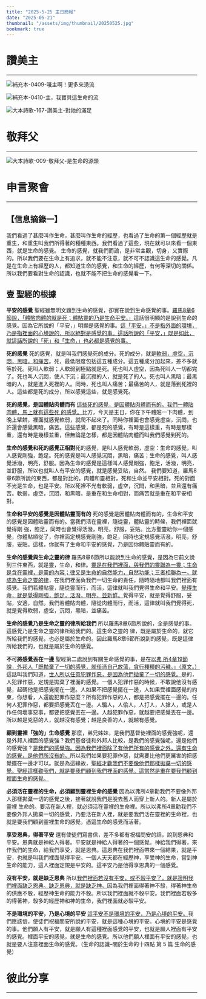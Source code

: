 ```yaml
---
title: "2025-5-25 主日簡報"
date: "2025-05-21"
thumbnail: "/assets/img/thumbnail/20250525.jpg"
bookmark: true
---
```


# 讚美主
___

![補充本-0409-哦主啊！更多來湧流](/assets/img/hymns/hymn-supplement-409.jpg "補充本-0409-哦主啊！更多來湧流")

![補充本-0410-主，我寶貝這生命的流](/assets/img/hymns/hymn-supplement-410.jpg "補充本-0410-主，我寶貝這生命的流")

![大本詩歌-167-讚美主-對祂的滿足](/assets/img/hymns/hymn-167.jpg "大本詩歌-167-讚美主-對祂的滿足")


# 敬拜父
___

![大本詩歌-009-敬拜父-是生命的源頭](/assets/img/hymns/hymn-9.jpg "大本詩歌-009-敬拜父-是生命的源頭")

# 申言聚會
___

## 【信息摘錄一】

我們看過了甚麼叫作生命，甚麼叫作生命的經歷，也看過了生命的第一個經歷就是重生，和重生叫我們所得著的種種東西。我們看過了這些，現在就可以來看一個東西，就是生命的感覺。
生命的感覺，就我們而論，是非常主觀，切身，又實際的。所以我們要在生命上有追求，就不能不注意，就不可不認識這生命的感覺。凡是在生命上有經歷的人，都知道生命的感覺，和生命的經歷，有何等深切的關係。所以我們要看對生命的認識，也就不能不把生命的感覺看一下。

## 壹 聖經的根據

**平安的感覺** 聖經雖無明文題到生命的感覺，卻實在說到生命感覺的事。<u>羅馬8章6節說，「體貼肉體的就是死；體貼靈的乃是生命平安。」</u>這話很明顯的是說到生命的感覺。因為它所說的「平安，」明顯是感覺的事。<u>這「平安，」不是指外面的環境，乃是指裡面的心境說的，所以絕對是感覺的事。這話所說的「平安，」既是如此，就這話所說的「死」和「生命，」也必都是感覺的事。</u>

**死的感覺** 死的感覺，就是叫我們感覺死的成分。死的成分，就是<u>軟弱，虛空，沉悶，黑暗，和痛苦</u>。死，最低限度包括這五種成分。這五種成分加起來，差不多就等於死。死叫人軟弱；人軟弱到極點就是死。死也叫人虛空，因為死叫人一切都完了。死也叫人沉悶，使人下沉；最沉寂的人，就是死了的人。死也叫人黑暗；最黑暗的人，就是進入死裡的人。同時，死也叫人痛苦；最痛苦的人，就是落到死裡的人。這些都是死的成分，所以感覺這些，就是感覺死。

**死的感覺，是因體貼肉體而有** <u>這些死的感覺，是因體貼肉體而有的。我們一體貼肉體，馬上就有這些死 的感覺。</u>比方，今天是主日，你在下午體貼一下肉體，到晚上擘餅，裡面就感覺軟弱，就爬不起來了。同時你裡面也會感覺虛空，沉悶，也許還會感覺黑暗，痛苦。這些感覺，都是死的感覺，有時是這樣重，有時是那樣重，還有時是幾樣並重，但無論是怎樣，都是因體貼肉體而叫我們感覺到死的。

**生命的感覺和死的感覺正相對**死的感覺，是叫人感覺軟弱，虛空：生命的感覺，叫人感覺剛強，飽足。死的感覺是叫人感覺沉悶，黑暗，痛苦；生命的感覺，叫人感覺活潑，明亮，舒服。因為生命的感覺是這樣叫人感覺剛強，飽足，活潑，明亮，並舒服，所以也就叫人有平安的感覺，就是感覺妥貼，自然。
我們要知道，羅馬8章6節所說的東西，都是對比的。肉體和靈相對，死和生命並平安相對。死的對面不光是生命，也是平安。所以死裡不光有軟弱，虛空，沉悶，和黑暗，並且還有痛苦。軟弱，虛空，沉悶，和黑暗，是重在和生命相對，而痛苦就是重在和平安相對。

**生命和平安的感覺是因體貼靈而有的** 死的感覺是因體貼肉體而有的，生命和平安的感覺是因體貼靈而有的。當我們活在靈裡，隨從靈，體貼靈的時候，我們裡面就覺得剛    強，飽足，同時也會覺得活潑，明亮，舒服，妥貼。比方聖靈給你一個感覺，你體貼順從了，你裡面定規感覺剛強，飽足，同時也定規感覺活潑，明亮，舒服，妥貼。這樣，你就有了生命和平安的感覺，乃是因你體貼靈而有的。

**生命的感覺與生命之靈的律** 羅馬8章6節所以能說到生命的感覺，是因為它前文說到三件東西，就是靈，生命，和律。<u>靈是在我們裡面，與我們的靈聯為一靈；生命是含在靈裡，是靈的內容；律又是生命的自然能力，自然功能；三者相聯為一，就成為生命之靈的律</u>，在我們裡面負我們一切生命的責任，隨時隨地都叫我們裡面有感覺。我們若體貼靈，隨從靈而行，而活，這律就叫我們覺得生命和平安。<u>覺得生命，就是覺得剛強，飽足，活潑，明亮，並新鮮。</u>覺得平安，就是覺得舒服，妥貼，安適，自然。我們若體貼肉體，隨從肉體而行，而活，這律就叫我們覺得死，就是覺得軟弱，虛空，沉悶，黑暗，並痛苦。

**生命的感覺乃是生命之靈的律所給我們** 所以羅馬8章6節所說的，全是感覺的事。這感覺乃是生命之靈的律所給我們的。這生命之靈的 律，既是屬於生命的，就它所給我們的感覺，也必是屬於生命的。因此羅馬8章6節所說到的感覺，既是這律所給我們的，也就是屬於生命的感覺。

**不可將感覺丟在一邊** 聖經第二處說到有關生命感覺的事，是在<u>以弗                                                         所4章19節說，外邦人「既拋棄了一切的感覺，就任憑自己放蕩，貪行種種的污穢。」（原文。）</u>這話叫我們知道，<u>世人所以任意犯罪作惡，是因為他們拋棄了一切的感覺。</u>是的，人犯罪作惡，定規是拋棄了裡面的感覺。一個人犯罪作惡的時候，不敢說他沒有感覺，起碼他是把感覺擺在一邊。人如果不把感覺擺在一邊，人如果受裡面感覺的約束，你想看，人還能犯罪作惡麼？所有犯罪作惡的人，都是把感覺擺在一邊的。任何人犯罪作惡，都要把感覺丟在一邊。人騙人，人偷人，人打人，人搶人，或是人作任何壞事惡事，都要把感覺丟在一邊。人越犯罪作惡，就越要把感覺丟在一邊。所以越是兇惡的人，就越沒有感覺；越是良善的人，就越有感覺。

**顧到靈裡「強的」生命感覺** 那麼，弟兄姊妹，是我們基督徒裡面的感覺強呢，還是外邦人裡面的感覺強？我們基督徒和外邦人比較，是我們的感覺強呢，還是他們的感覺強？<u>是我們的感覺強。因為我們裡面除了有他們所有的感覺之外，還有生命的感覺，是他們所沒有的。</u>所以我們如果要犯罪作惡，就需要比他們更厲害的把感覺擺在一邊才可以。就是為這緣故，<u>聖經才勸我們不要像他們那樣拋棄一切的感覺。聖經這樣勸我們，就是要我們顧到我們裡面的感覺。這當然是重在要我們顧到裡面生命的感覺。</u>

**必須活在靈裡的生命，必須顧到靈裡生命的感覺** 因為以弗所4章勸我們不要像外邦人那樣拋棄一切的感覺之後，接著就說我們是脫去舊人而穿上新人的。新人是屬於靈裡 生命的。要活在新人裡，就必須活在靈裡的生命裡。所以以弗所4章勸我們不要像外邦人拋棄一切的感覺，乃要活在新人裡，就是要我們活在靈裡的生命裡，也就是要我們顧到靈裡生命的感覺，憑這生命的感覺而活著。

**享受恩典，得著平安** 還有使徒們寫書信，差不多都有祝福問安的話，說到恩典和平安。恩典就是神給人得著。平安就是神給人得著的一個感覺。神給我們得著，來作我們的生命，給我們享受，就是恩典。這恩典在我們裡面帶來一個結果，就是平安，也就是叫我們裡面覺得平安。一個人天天都在經歷神，享受神的生命，嘗到神生命的能力，這人裡面定規是平安的。這平安乃是他得享恩典的一個感覺。

**沒有平安，就是缺乏恩典** 所以<u>我們裡面若沒有平安，或不彀平安了，就是證明我們裡面缺乏恩典。缺乏恩典，就是缺乏神。</u>因為我們裡面得著神不彀，得著神生命的供應不彀，經歷神生命的能力不彀。所以我們裡面就不彀平安。我們裡面若彀多的得著神，彀多的經歷神和神的生命，我們裡面就必彀平安。

**不是環境的平安，乃是心境的平安** <u>這平安不是環境的平安，乃是心境的平安。</u>我們應該信，使徒們祝福問安所說的平安，就是這種心境的平安。心境的平安是感覺的事。他們願人有平安，就是願人有這種裡面感覺的平安，也就是願人裡面有平安的感覺。裡面平安的感覺，就是生命的感覺。所以他們願人裡面有平安的感覺，也就是要人注意裡面生命的感覺。（生命的認識–關於生命的十四點 第 5 篇 生命的感覺）

# 彼此分享
___
